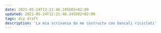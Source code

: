 ```yaml
---
date: 2021-05-24T12:21:46.245502+02:00
updated: 2021-05-24T12:21:46.245502+02:00
tags: diy draft
description: 'La mia scrivania da me costruita con bancali riciclati'
---
```

